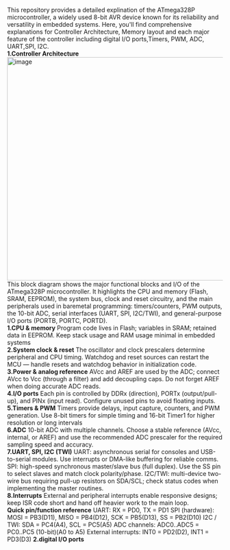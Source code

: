 This repository provides a detailed explination of the ATmega328P microcontroller, a widely used 8-bit AVR device known 
for its reliability and versatility in embedded systems. Here, you'll find comprehensive explanations for Controller 
Architecture, Memory layout and each major feature of the controller including digital I/O ports,Timers, PWM, ADC, UART,SPI, I2C.  
**1.Controller Architecture**
<img width="788" height="521" alt="image" src="https://github.com/user-attachments/assets/fec84532-65fe-4817-9d8e-9d216c05e22c" />
This block diagram shows the major functional blocks and I/O of the ATmega328P microcontroller. It highlights the CPU and memory (Flash, SRAM, EEPROM), the system bus, clock and reset circuitry, and the main peripherals used in baremetal programming: timers/counters, PWM outputs, the 10-bit ADC, serial interfaces (UART, SPI, I2C/TWI), and general-purpose I/O ports (PORTB, PORTC, PORTD).  
**1.CPU & memory**
Program code lives in Flash; variables in SRAM; retained data in EEPROM. Keep stack usage and RAM usage minimal in embedded systems  
**2.System clock & reset**
The oscillator and clock prescalers determine peripheral and CPU timing. Watchdog and reset sources can restart the MCU — handle resets and watchdog behavior in initialization code.  
**3.Power & analog reference**
AVcc and AREF are used by the ADC; connect AVcc to Vcc (through a filter) and add decoupling caps. Do not forget AREF when doing accurate ADC reads.  
**4.I/O ports**
Each pin is controlled by DDRx (direction), PORTx (output/pull-up), and PINx (input read). Configure unused pins to avoid floating inputs.  
**5.Timers & PWM**
Timers provide delays, input capture, counters, and PWM generation. Use 8-bit timers for simple timing and 16-bit Timer1 for higher resolution or long intervals  
**6.ADC**
10-bit ADC with multiple channels. Choose a stable reference (AVcc, internal, or AREF) and use the recommended ADC prescaler for the required sampling speed and accuracy.  
**7.UART, SPI, I2C (TWI)**
UART: asynchronous serial for consoles and USB-to-serial modules. Use interrupts or DMA-like buffering for reliable comms.
SPI: high-speed synchronous master/slave bus (full duplex). Use the SS pin to select slaves and match clock polarity/phase.
I2C/TWI: multi-device two-wire bus requiring pull-up resistors on SDA/SCL; check status codes when implementing the master routines.  
**8.Interrupts**
External and peripheral interrupts enable responsive designs; keep ISR code short and hand off heavier work to the main loop.  
**Quick pin/function reference**
UART: RX = PD0, TX = PD1
SPI (hardware): MOSI = PB3(D11), MISO = PB4(D12), SCK = PB5(D13), SS = PB2(D10)
I2C / TWI: SDA = PC4(A4), SCL = PC5(A5)
ADC channels: ADC0..ADC5 = PC0..PC5 (10-bit)(A0 to A5)
External interrupts: INT0 = PD2(D2), INT1 = PD3(D3)
**2.digital I/O ports**



